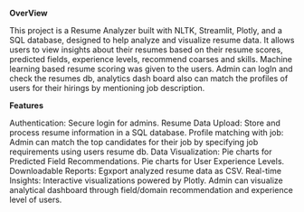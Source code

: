 **OverView**


This project is a Resume Analyzer built with NLTK, Streamlit, Plotly, and a SQL database, designed to help analyze and visualize resume data. 
It allows users to view insights about their resumes based on their resume scores, predicted fields, experience levels, recommend coarses and skills.
Machine learning based resume scoring was given to the users.
Admin can logIn and check the resumes db, analytics dash board also can match the profiles of users for their hirings by mentioning job description.


**Features**


Authentication: Secure login for admins.
Resume Data Upload: Store and process resume information in a SQL database.
Profile matching with job: Admin can match the top candidates for their job by specifying job requirements using users resume db.
Data Visualization:
Pie charts for Predicted Field Recommendations.
Pie charts for User Experience Levels.
Downloadable Reports: Egxport analyzed resume data as CSV.
Real-time Insights: Interactive visualizations powered by Plotly.
Admin can visualize analytical dashboard through field/domain recommendation and experience level of users.


